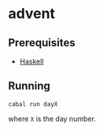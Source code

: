 # advent

## Prerequisites

- [Haskell](https://www.haskell.org/ghcup/)

## Running

```
cabal run dayX
```
where `X` is the day number.
